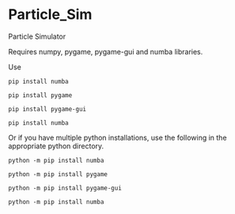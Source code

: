 # Particle_Sim
Particle Simulator 

Requires numpy, pygame, pygame-gui and numba libraries.

Use 

```pip install numba```

```pip install pygame```

```pip install pygame-gui```

```pip install numba```

Or if you have multiple python installations, use the following in the appropriate python directory.

```python -m pip install numba``` 

```python -m pip install pygame```

```python -m pip install pygame-gui```

```python -m pip install numba```
